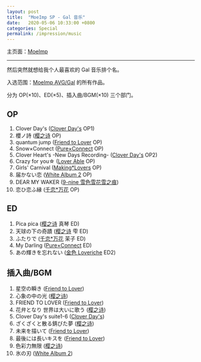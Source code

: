```yaml
---
layout: post
title:  "MoeImp SP - Gal 音乐"
date:   2020-05-06 10:33:00 +0800
categories: Special
permalink: /impression/music
---
```


主页面：[MoeImp](http://yoro.xyz/impression)

---

然后突然就想给我个人最喜欢的 Gal 音乐排个名。

入选范围：[MoeImp AVG/Gal](http://yoro.xyz/impression#得分总览) 的所有作品。

分为 OP(×10)、ED(×5)、插入曲/BGM(×10) 三个部门。

## OP

1. Clover Day's ([Clover Day's](./cd) OP1)
2. 櫻ノ詩 ([樱之诗](./sakuuta) OP)
3. quantum jump ([Friend to Lover](./ftl) OP)
4. Snow×Connect ([Pure×Connect](./pxc) OP)
5. Clover Heart's -New Days Recording- ([Clover Day's](./cd) OP2)
6. Crazy for you☆ ([Lover Able](./la) OP)
7. Girls' Carnival ([Making*Lovers](./ml) OP)
8. 届かない恋 ([White Album 2](./wa2) OP)
9. DEAR MY WAKER ([9-nine 雪色雪花雪之痕](./9nine#雪色雪花雪之痕))
10. 恋ひ恋ふ縁 ([千恋\*万花](./srbk) OP)

## ED

1. Pica pica ([樱之诗](./sakuuta) 真琴 ED)
2. 天球の下の奇蹟 ([樱之诗](./sakuuta) 雫 ED)
3. ふたりで ([千恋\*万花](./srbk) 茉子 ED)
4. My Darling ([Pure×Connect](./pxc) ED)
5. あの輝きを忘れない ([金色 Loveriche](./kl) ED2)

## 插入曲/BGM

1. 星空の瞬き ([Friend to Lover](./ftl))
2. 心象の中の光 ([樱之诗](./sakuuta))
3. FRIEND TO LOVER ([Friend to Lover](./ftl))
4. 花弁となり 世界は大いに歌う ([樱之诗](./sakuuta))
5. Clover Day's suite1-6 ([Clover Day's](./cd))
6. ざくざくと散る錆びた夢 ([樱之诗](./sakuuta))
7. 未来を描いて ([Friend to Lover](./ftl))
8. 最後には長いキスを ([Friend to Lover](./ftl))
9. 色彩力無限 ([樱之诗](./sakuuta))
10. 氷の刃 ([White Album 2](./wa2))
